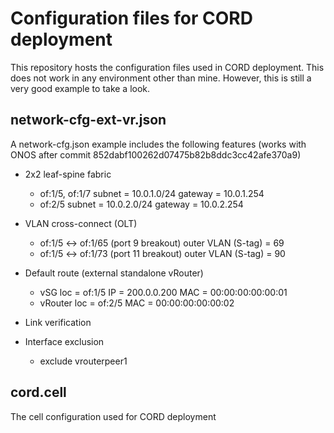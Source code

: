 # Configuration files for CORD deployment

This repository hosts the configuration files used in CORD deployment.
This does not work in any environment other than mine.
However, this is still a very good example to take a look.

## network-cfg-ext-vr.json

A network-cfg.json example includes the following features
(works with ONOS after commit 852dabf100262d07475b82b8ddc3cc42afe370a9)

* 2x2 leaf-spine fabric
    - of:1/5, of:1/7
        subnet = 10.0.1.0/24
        gateway = 10.0.1.254
    - of:2/5
        subnet = 10.0.2.0/24
        gateway = 10.0.2.254

* VLAN cross-connect (OLT)
    - of:1/5 <-> of:1/65 (port 9 breakout)
        outer VLAN (S-tag) = 69
    - of:1/5 <-> of:1/73 (port 11 breakout)
        outer VLAN (S-tag) = 90

* Default route (external standalone vRouter)
    - vSG
        loc = of:1/5
        IP  = 200.0.0.200
        MAC = 00:00:00:00:00:01
    - vRouter
        loc = of:2/5
        MAC = 00:00:00:00:00:02

* Link verification

* Interface exclusion
    - exclude vrouterpeer1

## cord.cell

The cell configuration used for CORD deployment